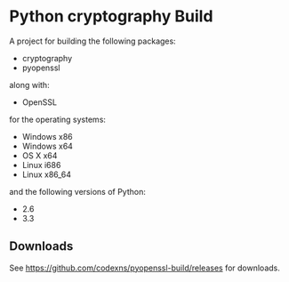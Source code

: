 # Python cryptography Build

A project for building the following packages:

 - cryptography
 - pyopenssl

along with:

 - OpenSSL

for the operating systems:

 - Windows x86
 - Windows x64
 - OS X x64
 - Linux i686
 - Linux x86_64

and the following versions of Python:

 - 2.6
 - 3.3

## Downloads

See https://github.com/codexns/pyopenssl-build/releases for downloads.
